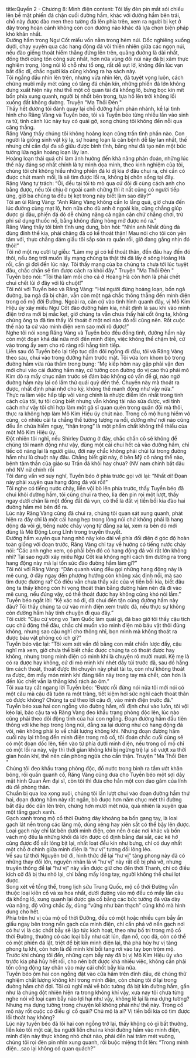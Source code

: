 title:Quyển 2 - Chương 8: Minh điện
content:
Tôi lấy đèn pin mắt sói chiếu lên bề mặt phiến đá chặn cuối đường hầm, khác với đường hầm bên trái, chỗ này được đào men theo tường đá lên phía trên, xem ra người bị kẹt ở đây trong hoàn cảnh không còn con đường nào khác đã lựa chọn biện pháp khó khăn nhất.<br>Đường hầm trong Ngư Cốt miếu vốn nằm trong hẻm núi. Dốc nghiêng xuống dưới, chạy xuyên qua các hang động đá vôi thiên nhiên giữa các ngọn núi, nếu đào giếng thoát hiểm thẳng đứng lên trên, quãng đường là dài nhất, đồng thời cũng tốn công sức nhất, hơn nữa vùng đồi núi này đã bị xâm thực nghiêm trọng, lòng núi lỗ chỗ như tổ ong, rất dễ sụt lở, không đến lúc vạn bất đắc dĩ, chắc người kia cũng không ra hạ sách này.<br>Tôi ngẩng đầu nhìn lên trên, nhưng vừa nhìn lên, đã tuyệt vọng luôn, cách chừng mười mấy mét cũng có tẳng đá chặn kín, những phiến đá lớn không dưng xuất hiện này như thể một cỗ quan tài đá khổng lồ, bưng bọc kín mít bốn phía xung quanh, người bị nhốt bên trong, tựa hồ lên trời không lối xuống đất không đường. Truyện "Ma Thổi Đèn " <br>Thấy hết đường tôi đành quay lại chỗ đường hầm phân nhánh, kể lại tình hình cho Răng Vàng và Tuyền béo, tôi và Tuyền béo từng nhiều lần vào sinh ra tử, tình cảnh lúc này tuy có quái gở, song chúng tôi không đến nỗi qua căng thẳng.<br>Răng Vàng thấy chúng tôi không hoảng loạn cũng trấn tĩnh phần nào. Con người là giống sinh vật kỳ lạ, sự hoảng loạn là căn bệnh dễ lây lan nhất, thế nhưng chỉ cần đại đa số giữu được bình tĩnh, bằng như đã tạo nên một bức tường lửa ngăn hoảng loạn lây lan.<br>Hoảng loạn thái quá chỉ làm ảnh hưởng đến khả năng phán đoán, những lúc thế này đáng sợ nhất chính là tự mình dọa mình, theo kinh nghiệm của tôi, chúng tôi chỉ không hiểu những phiến đá kì dị kia ở đâu chui ra, chỉ cần có được chút manh mối, là sẽ tìm được lối ra, không bị chôn sống tại đây.<br>Răng Vàng tự trách: “Ôi, đều tại tôi tò mò qua cứ đòi đi cùng cách anh cho bằng được, nếu tôi chịu ở ngoài canh chừng thì ít nất cũng có người tiếp ứng, giờ ba chúng ta đều bị kẹt trong này biết làm sao đây?”<br>Tôi an ủi Răng Vàng: “Anh Răng Vàng không cần lo lắng quá, giờ chưa đến lúc đường cùng mạt lộ, hơn nữa cho dù anh ở ngoài kia, cũng chẳng giúp được gì đâu, phiến đá đó dễ chừng nặng cả ngàn cân chứ chẳng chơi, trừ phi sử dụng thuốc nổ, bằng không đừng hòng mở được nó ra.”<br>Răng Vàng thấy tôi bình tĩnh ung dung, bèn hỏi: “Nhìn anh Nhất đủng đà đủng đỉnh thế kia, phải chăng đã có kế thoát thân! Mau nói cho tôi còn yên tâm với, thực chẳng dám giấu tôi sắp són ra quần rồi, giờ đang gắng nhịn đó thôi!”<br>Tôi nở một nụ cười tự giễu: “Làm mẹ gì có kế thoát thân, đến đâu hay đến đó thôi, nếu ông trời muốn lấy mạng chúng ta thật thì đã lấy ở sông Hoàng Hà rồi, cần gì đợi đến lúc này. Tôi thấy mạng của ba chúng ta chưa tới lúc tuyệt đâu, chắc chắn sẽ tìm được cách ra khỏi đây.” Truyện "Ma Thổi Đèn " <br>Tuyền béo nói: “Tôi thà làm mồi cho cá ở Hoàng Hà còn hơn là phải chết chui chết lủi ở đây với lũ chuột!”<br>Tôi nói với Tuyền béo và Răng Vàng: “Hai người đừng hoảng loạn, bốn ngả đường, ba ngả đã bị chặn, vẫn còn một ngả chắc thông thẳng đến minh điện trong cổ mộ đời Đường. Ngoài ra, căn cứ vào tình hình quanh đây, vị Mô Kim Hiệu úy xây miếu Ngư Cốt đào đường hầm kia, nhất định là sau khi vào minh điện trở ra mới bị mắc kẹt, giờ chúng ta vẫn chưa thấy hài cốt ông ta, không chừng ông ta đã tìm thấy lối thoát ở một nơi nào đó rồi cũng nên. Rốt cuộc thế nào ta cứ vào minh điện xem sao mới rõ được!”<br>Nghe tôi nói xong Răng Vàng và Tuyền béo đều đồng tình, đường hầm này còn một đoạn khá dài nữa mới đến minh điện, việc không thể chậm trễ, cứ vào trong ấy xem cho rõ ràng rồi hẵng tính tiếp.<br>Liền sau đó Tuyền béo lại tiếp tục dẫn đôi ngỗng đi đầu, tôi và Răng Vàng theo sau, chui vào trong đường hầm trước mặt. Tôi vừa lom khom bò trong đường hầm vừa rủa thầm trong bụng: “Mẹ kiếp hôm nay gặp phải vận đen mới chui vào cái đường hầm này, cứ tưởng con đường do vị cao thủ phái mô Kim dò ra mấy chục năm trước sẽ đảm bảo không có vấn đề gì, nào ngờ đường hầm này lại có lắm thứ quái quỷ đến thế. Chuyến này mà thoát ra được, nhất định phải nhớ cho kỹ, không thể manh động như vậy nữa.”<br>Thực ra làm việc hấp tấp vôi vàng chính là nhược điểm lớn nhất trong tính cách của tôi, tự tôi cũng biết nhưng vẫn không tài nào sửa được, với tính cách như vậy tôi chỉ hợp làm một gã sĩ quan quèn trong quân đội mà thôi, thực ra không hợp làm Mô Kim Hiệu úy chút nào. Trong cổ mộ hung hiểm vô cùng, có nhiều cái ta chẳng thể tưởng tượng ra nổi, dường như nơi nào cũng đều ẩn chứa hiểm nguy, “thận trọng” là một phẩm chất không thể thiếu của một Mô Kim Hiệu úy.<br>Đột nhiên tôi nghĩ, nếu Shirley Dương ở đây, chắc chắn cô sẽ không để chúng tôi manh động như vậy, đùng một cái chui hết cả vào đường hầm, chỉ tiếc cô nàng lại là người giàu, đời này chắc không phải chủi lủi trong đường hầm như lũ chuột này đâu. Chẳng biết giờ này, ở bên Mỹ cô nàng thế nào, bệnh tâm thần của giáo sư Trần đã khỏi hay chưa? (NV nam chính bắt đâu nhớ NV nữ chính rồi<br>Tôi đang vẩn vơ suy nghĩ, Tuyền béo ở phía trước gọi với lại: “Nhất ơi! Đọan này phải xuyên qua hang động đá vôi rồi!”<br>Tôi nghe có tiếng nước chảy, liền vội bò lên phía trước, thấy Tuyền béo đã chui khỏi đường hầm, tôi cũng chui ra theo, lia đèn pin rọi một lượt, thấy ngay dưới chân là một đống đất đá vụn, có thể là đất vị tiền bối kia đào hai đường hầm mé bên đổ ra.<br>Lúc này Răng Vàng cũng đã chui ra, chúng tôi quan sát xung quanh, phát hiện ra đây chỉ là một cái hang hẹp trong lòng núi chứ không phải là hang động đá vôi gì, tiếng nước chảy vọng từ đằng xa lại, xem ra bên đó mới đúng là Mê Động Long Lĩnh trong truyền thuyết.<br>Đường hầm xuyên qua hang nhỏ này kéo dài về phía đối diện ở góc độ hoàn toàn giống với đoạn trước, Răng Vàng chỉ tay về hướng có tiếng nước chảy nói: “Các anh nghe xem, có phải bên đó có hang động đá vôi rất lớn không nhỉ? Tại sao người xây miếu Ngư Cốt kia không nghĩ cách tìm đường ra trong hang động này mà lại tốn sức đào đường hầm làm gì?”<br>Tôi nói với Răng Vàng: “Dân quanh vùng đều gọi những hang động này là mê cung, ở đây ngay đến phương hướng còn không xác định nổi, mà sao tìm được đường ra? Có điều vẫn chưa thấy xác của vị tiền bối kia, biết đâu ông ta thấy không còn hi vọng thoát thân bằng đường hầm nên đã đi vào mê cung, nếu đúng vậy, có thể thoát được hay không cũng khó nói lắm.”<br>Tuyền béo ngắt lời: “Kệ xác nó đi, đã chui đến tận cùng đường hầm này đâu? Tôi thấy chúng ta cứ vào minh điện xem trước đã, nếu thực sự không còn đường hầm hãy tính chuyện đi qua đây.”<br>Tôi cười: “Cậu cứ vòng vo Tam Quốc làm quái gì, đã bao giờ tôi thấy cậu tích cực chủ động thế đâu, chắc chỉ muốn vào minh điện mò báu vật thôi đúng không, nhưng sao cậu nghĩ cho thông nhỉ, bọn mình mà không thoát ra được báu vật phỏng có ích gì?”<br>Tuyền béo vặc lại: “Tôi xem xét vấn đề bằng con mắt chiến lược đấy, cậu nghĩ mà xem, giờ chưa thể biết chắc được chúng ta có thoát được hay không, nhưng trong minh điện có minh khí là chuyện rõ mười mươi. Kệ mẹ là có ra được hay không, cứ đi mò minh khí nhét đầy túi trước đã, sau đó hẵng tìm cách thoát, thoát được thì chuyến này phát tài to, còn như không thoát ra được, ôm mấy món minh khí đáng tiền này trong tay mà chết, còn hơn là đến lúc chết vẫn là thằng khố rách áo ôm.”<br>Tôi xua tay cắt ngang lời Tuyền béo: “Được rồi đừng nói nữa tôi mới nói có một câu mà cậu đã tuôn ra một tràng, tiết kiệm hơi sức nghĩ cách thoát thân có được không? Chúng ta cứ theo lời cậu đi, vào minh điện trước đã.”<br>Tuyền béo xua hai con ngỗng vào đường hầm, rồi định chui vào luôn, tôi vội kéo lại, bảo cậu ta và Răng Vàng đeo khẩu trang phòng độc lên, lúc nào cũng phải theo dõi động tĩnh của hai con ngỗng. Đoạn đường hầm đầu tiên thông với khe hẹp trong lòng núi, đằng xa lại dường như có hang động đá vôi, nên không phải lo về chất lượng không khí. Nhưng đoạn đường hầm cuối này lại thông đến minh điện trong mộ cổ, tôi đoán chắc cuối cùng sẽ có một đoạn dốc lên, tiến vào từ phía dưới minh điện, nếu trong cổ mộ chỉ có một lối ra này, vậy thì thời gian không khí bị ngừng trệ lại sẽ vượt xa thời gian hoán khí, thế nên cần phòng ngừa cho cẩn thận. Truyện "Ma Thổi Đèn " <br>Chúng tôi đeo khẩu trang phòng độc, đổ nước trong bình ra tẩm ướt khăn bông, rồi quấn quanh cổ, Răng Vàng cũng đưa cho Tuyền béo một sợi dây mặt hình Quan Âm đại sĩ, còn tôi thì đưa cho hắn một con dao găm của lính dù để phòng thân.<br>Chuẩn bị qua loa xong xuôi, chúng tôi lần lượt chui vào đoạn đường hầm thứ hai, đoạn đường hầm này rất ngắn, bò được hơn năm chục mét thì đường bắt đầu dốc dần lên trên, chừng hơn mười mét nữa, quả nhiên là xuyên qua một tầng gạch xanh.<br>Gạch xanh trong mộ cổ thời Đường dày khoảng ba bốn gang tay, là loai gạch lát nền trong các lăng mộ, dùng xẻng hay xiên sắt có thể bậy lên được. Loại gạch này chỉ lát bên dưới minh điện, còn nền ở các nơi khác và bốn vách mộ đều là những khối đá lớn được cố định bằng đai sắt, các kẽ hở cũng được đổ sắt lỏng bịt lại, nhất loạt đều kín như bưng, chỉ có duy nhất một chỗ ở chính giữa minh điện là “hư vị” tương đối lỏng lẻo.<br>Về sau từ thời Nguyên trở đi, hình thức để lại “hư vị” tàng phong này đã có những thay đổi lớn, nguyên nhân là vì “hư vị” này rất dễ bị phá vỡ, nhưng truyền thống để lại “hư vị” này vẫn được giữ cho đến thời Thanh, chỉ có điều kích cỡ đã bị thu nhỏ lại, chỉ bằng mấy lóng tay, người không thể chui lọt được.<br>Song xét về tổng thể, trong lịch sửu Trung Quốc, mộ cổ thời Đường vẫn thuộc loại kiên cố và xa hoa nhất, dưới đường vào mộ đều có mấy lần cảu đá khổng lồ, xung quanh lại được gia cố bằng các bức tường đá vừa dày vừa nặng, độ vững chắc ấy, dùng “vững như bàn thạch” cũng khó mà hình dung cho hết.<br>Phía trên hư vị của mộ cổ thời Đường, đều có một hoặc nhiều cạm bẫy ẩn giấu ngay bên trong nền gạch của minh điện, chỉ cần phá vỡ nền gạch nơi có hư vị là các chốt bẫy sẽ lập tức kích hoạt, theo như bố trí trong mộ cổ thời Đường, thường có các loại bẫy như cát lún, đạn nổ, cọc đá, còn có thể có một phiến đá lật, triệt để bịt kín minh điện lại, thà phá hủy hư vị tàng phong tụ khí, còn hơn là để minh khí bồi tang rơi vào tay bọn trộm mộ.<br>Trước khi chúng tôi đến, những cạm bẫy này đã bị vị Mô Kim Hiệu úy vào trước kia phá hủy hết rồi, cho nên bớt được khá nhiều việc, không cần phải tốn công động tay chân vào máy cái chốt bẫy kia nữa.<br>Tuyền béo ôm hai con ngỗng đặt vào cửa hầm trên đỉnh đầu, đẻ chúng thử nghiệm chất lượng không khí trong minh điện, còn chúng tôi ở lại trong đường hầm chờ đợi. Tôi cứ nghĩ mãi về bức tường đá bịt kín đường hầm, gần như là chúng đột nhiên hiện ra trong không khí vậy, xưa nay tôi chưa từng nghe nói về loại cạm bẫy nào lợi hại như vậy, không lẽ lại là ma dựng tường? Nhưng ma dựng tường trong chuyện kể không phải như thế này. Trong cổ mộ này rốt cuộc có điều gì cổ quái? Chủ mộ là ai? Vị tiền bối kia có tìm được lối thoát hay không?<br>Lúc này tuyền béo đã lôi hai con ngỗng trở lại, thấy không có gì bất thường, liền kéo tôi một cái, ba người liền chui ra khỏi đường hầm vào minh điện, minh điện này thực không nhỏ chút nào, phải đến hai trăm mét vuông, chúng tôi rọi đèn pin nhìn xung quanh, rồi buộc miệng thốt lên: “Trong minh điện…sao lại không có quan quách?”